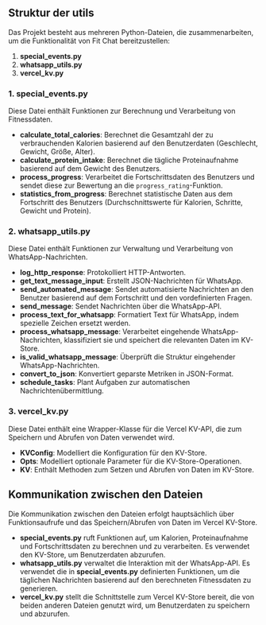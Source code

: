 ## Struktur der utils

Das Projekt besteht aus mehreren Python-Dateien, die zusammenarbeiten, um die Funktionalität von Fit Chat bereitzustellen:

1. **special_events.py**
2. **whatsapp_utils.py**
3. **vercel_kv.py**

### 1. special_events.py

Diese Datei enthält Funktionen zur Berechnung und Verarbeitung von Fitnessdaten.

- **calculate_total_calories**: Berechnet die Gesamtzahl der zu verbrauchenden Kalorien basierend auf den Benutzerdaten (Geschlecht, Gewicht, Größe, Alter).
- **calculate_protein_intake**: Berechnet die tägliche Proteinaufnahme basierend auf dem Gewicht des Benutzers.
- **process_progress**: Verarbeitet die Fortschrittsdaten des Benutzers und sendet diese zur Bewertung an die `progress_rating`-Funktion.
- **statistics_from_progress**: Berechnet statistische Daten aus dem Fortschritt des Benutzers (Durchschnittswerte für Kalorien, Schritte, Gewicht und Protein).

### 2. whatsapp_utils.py

Diese Datei enthält Funktionen zur Verwaltung und Verarbeitung von WhatsApp-Nachrichten.

- **log_http_response**: Protokolliert HTTP-Antworten.
- **get_text_message_input**: Erstellt JSON-Nachrichten für WhatsApp.
- **send_automated_message**: Sendet automatisierte Nachrichten an den Benutzer basierend auf dem Fortschritt und den vordefinierten Fragen.
- **send_message**: Sendet Nachrichten über die WhatsApp-API.
- **process_text_for_whatsapp**: Formatiert Text für WhatsApp, indem spezielle Zeichen ersetzt werden.
- **process_whatsapp_message**: Verarbeitet eingehende WhatsApp-Nachrichten, klassifiziert sie und speichert die relevanten Daten im KV-Store.
- **is_valid_whatsapp_message**: Überprüft die Struktur eingehender WhatsApp-Nachrichten.
- **convert_to_json**: Konvertiert geparste Metriken in JSON-Format.
- **schedule_tasks**: Plant Aufgaben zur automatischen Nachrichtenübermittlung.

### 3. vercel_kv.py

Diese Datei enthält eine Wrapper-Klasse für die Vercel KV-API, die zum Speichern und Abrufen von Daten verwendet wird.

- **KVConfig**: Modelliert die Konfiguration für den KV-Store.
- **Opts**: Modelliert optionale Parameter für die KV-Store-Operationen.
- **KV**: Enthält Methoden zum Setzen und Abrufen von Daten im KV-Store.

## Kommunikation zwischen den Dateien

Die Kommunikation zwischen den Dateien erfolgt hauptsächlich über Funktionsaufrufe und das Speichern/Abrufen von Daten im Vercel KV-Store.

- **special_events.py** ruft Funktionen auf, um Kalorien, Proteinaufnahme und Fortschrittsdaten zu berechnen und zu verarbeiten. Es verwendet den KV-Store, um Benutzerdaten abzurufen.
- **whatsapp_utils.py** verwaltet die Interaktion mit der WhatsApp-API. Es verwendet die in **special_events.py** definierten Funktionen, um die täglichen Nachrichten basierend auf den berechneten Fitnessdaten zu generieren.
- **vercel_kv.py** stellt die Schnittstelle zum Vercel KV-Store bereit, die von beiden anderen Dateien genutzt wird, um Benutzerdaten zu speichern und abzurufen.
